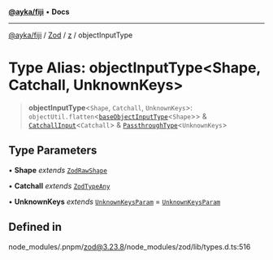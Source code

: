 [**@ayka/fiji**](../../../../../README.md) • **Docs**

***

[@ayka/fiji](../../../../../globals.md) / [Zod](../../../README.md) / [z](../README.md) / objectInputType

# Type Alias: objectInputType\<Shape, Catchall, UnknownKeys\>

> **objectInputType**\<`Shape`, `Catchall`, `UnknownKeys`\>: `objectUtil.flatten`\<[`baseObjectInputType`](baseObjectInputType.md)\<`Shape`\>\> & [`CatchallInput`](CatchallInput.md)\<`Catchall`\> & [`PassthroughType`](PassthroughType.md)\<`UnknownKeys`\>

## Type Parameters

• **Shape** *extends* [`ZodRawShape`](ZodRawShape.md)

• **Catchall** *extends* [`ZodTypeAny`](ZodTypeAny.md)

• **UnknownKeys** *extends* [`UnknownKeysParam`](UnknownKeysParam.md) = [`UnknownKeysParam`](UnknownKeysParam.md)

## Defined in

node\_modules/.pnpm/zod@3.23.8/node\_modules/zod/lib/types.d.ts:516
